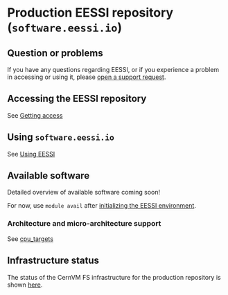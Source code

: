 # Production EESSI repository (`software.eessi.io`)

## Question or problems

If you have any questions regarding EESSI, or if you experience a problem in accessing or using it,
please [open a support request](../support.md).

## Accessing the EESSI repository

See [Getting access](../getting_access/is_eessi_accessible.md)

## Using `software.eessi.io`

See [Using EESSI](../using_eessi/setting_up_environment.md)

## Available software

Detailed overview of available software coming soon!

For now, use `module avail` after [initializing the EESSI environment](../using_eessi/setting_up_environment.md).

### Architecture and micro-architecture support

See [cpu_targets](../software_layer/cpu_targets.md)

## Infrastructure status
The status of the CernVM FS infrastructure for the production repository is shown [here](https://status.eessi.io/).
